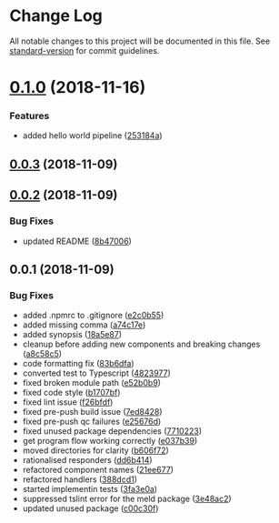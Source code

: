 # Change Log

All notable changes to this project will be documented in this file. See [standard-version](https://github.com/conventional-changelog/standard-version) for commit guidelines.

<a name="0.1.0"></a>
# [0.1.0](https://github.com/bjvickers/collection-pipeline-rest-scaffold/compare/v0.0.3...v0.1.0) (2018-11-16)


### Features

* added hello world pipeline ([253184a](https://github.com/bjvickers/collection-pipeline-rest-scaffold/commit/253184a))



<a name="0.0.3"></a>
## [0.0.3](https://github.com/bjvickers/collection-pipeline-rest-scaffold/compare/v0.0.2...v0.0.3) (2018-11-09)



<a name="0.0.2"></a>
## [0.0.2](https://github.com/bjvickers/collection-pipeline-rest-scaffold/compare/v0.0.1...v0.0.2) (2018-11-09)


### Bug Fixes

* updated README ([8b47006](https://github.com/bjvickers/collection-pipeline-rest-scaffold/commit/8b47006))



<a name="0.0.1"></a>
## 0.0.1 (2018-11-09)


### Bug Fixes

* added .npmrc to .gitignore ([e2c0b55](https://github.com/bjvickers/collection-pipeline-rest-scaffold/commit/e2c0b55))
* added missing comma ([a74c17e](https://github.com/bjvickers/collection-pipeline-rest-scaffold/commit/a74c17e))
* added synopsis ([18a5e87](https://github.com/bjvickers/collection-pipeline-rest-scaffold/commit/18a5e87))
* cleanup before adding new components and breaking changes ([a8c58c5](https://github.com/bjvickers/collection-pipeline-rest-scaffold/commit/a8c58c5))
* code formatting fix ([83b6dfa](https://github.com/bjvickers/collection-pipeline-rest-scaffold/commit/83b6dfa))
* converted test to Typescript ([4823977](https://github.com/bjvickers/collection-pipeline-rest-scaffold/commit/4823977))
* fixed broken module path ([e52b0b9](https://github.com/bjvickers/collection-pipeline-rest-scaffold/commit/e52b0b9))
* fixed code style ([b1707bf](https://github.com/bjvickers/collection-pipeline-rest-scaffold/commit/b1707bf))
* fixed lint issue ([f26bfdf](https://github.com/bjvickers/collection-pipeline-rest-scaffold/commit/f26bfdf))
* fixed pre-push build issue ([7ed8428](https://github.com/bjvickers/collection-pipeline-rest-scaffold/commit/7ed8428))
* fixed pre-push qc failures ([e25676d](https://github.com/bjvickers/collection-pipeline-rest-scaffold/commit/e25676d))
* fixed unused package dependencies ([7710223](https://github.com/bjvickers/collection-pipeline-rest-scaffold/commit/7710223))
* get program flow working correctly ([e037b39](https://github.com/bjvickers/collection-pipeline-rest-scaffold/commit/e037b39))
* moved directories for clarity ([b606f72](https://github.com/bjvickers/collection-pipeline-rest-scaffold/commit/b606f72))
* rationalised responders ([dd6b414](https://github.com/bjvickers/collection-pipeline-rest-scaffold/commit/dd6b414))
* refactored component names ([21ee677](https://github.com/bjvickers/collection-pipeline-rest-scaffold/commit/21ee677))
* refactored handlers ([388dcd1](https://github.com/bjvickers/collection-pipeline-rest-scaffold/commit/388dcd1))
* started implementin tests ([3fa3e0a](https://github.com/bjvickers/collection-pipeline-rest-scaffold/commit/3fa3e0a))
* suppressed tslint error for the meld package ([3e48ac2](https://github.com/bjvickers/collection-pipeline-rest-scaffold/commit/3e48ac2))
* updated unused package ([c00c30f](https://github.com/bjvickers/collection-pipeline-rest-scaffold/commit/c00c30f))
